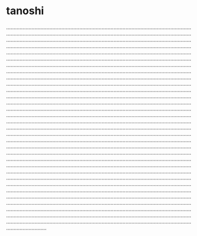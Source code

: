 # tanoshi

...........................................................................................................................................................................................................................................................................................................................................................................................................................................................................................................................................................................................................................................................................................................................................................................................................................................................................................................................................................................................................................................................................................................................................................................................................................................................................................................................................................................................................................................................................................................................................................................................................................................................................................................................................................................................................................................................................................................................................................................................................................................................................................................................................................................................................................................................................................................................................................................................................................................................................................................................................................................................................................................................................................................................................................................................................................................................................................................................................................................................................................................................................................................................................................................................................................................................................................................................................................................................................................................................................................................................................................................................................................................................................................................................................................................................................................................................................................................................................................................................................................................................................................................................................................